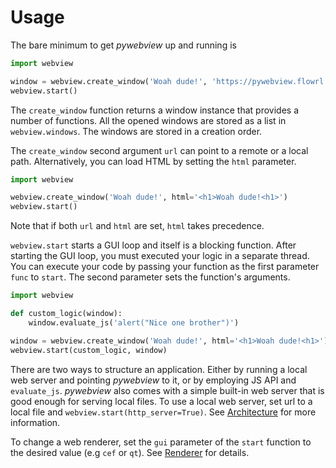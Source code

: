 # Usage

The bare minimum to get _pywebview_ up and running is

``` python
import webview

window = webview.create_window('Woah dude!', 'https://pywebview.flowrl.com')
webview.start()
```

The `create_window` function returns a window instance that provides a number of functions. All the opened windows are stored as a list in `webview.windows`. The windows are stored in a creation order.

The `create_window` second argument `url` can point to a remote or a local path. Alternatively, you can load HTML by setting the `html` parameter.

``` python
import webview

webview.create_window('Woah dude!', html='<h1>Woah dude!<h1>')
webview.start()
```

Note that if both `url` and `html` are set, `html` takes precedence.

`webview.start` starts a GUI loop and itself is a blocking function. After starting the GUI loop, you must executed your logic in a separate thread. You can execute your code by passing your function as the first parameter `func` to `start`. The second parameter sets the function's arguments.

``` python
import webview

def custom_logic(window):
    window.evaluate_js('alert("Nice one brother")')

window = webview.create_window('Woah dude!', html='<h1>Woah dude!<h1>')
webview.start(custom_logic, window)
```

There are two ways to structure an application. Either by running a local web server and pointing _pywebview_ to it, or by employing JS API and `evaluate_js`. _pywebview_ also comes with a simple built-in web server that is good enough for serving local files. To use a local web server, set url to a local file and `webview.start(http_server=True)`.  See [Architecture](/guide/architecture.md) for more information.

To change a web renderer, set the `gui` parameter of the `start` function to the desired value (e.g `cef` or `qt`). See [Renderer](/guide/renderer.md) for details.

